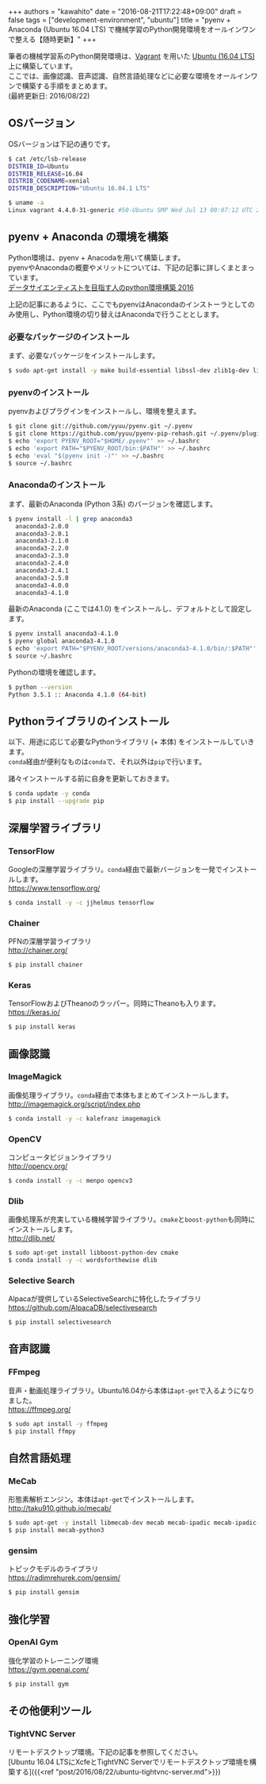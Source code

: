 +++
authors = "kawahito"
date = "2016-08-21T17:22:48+09:00"
draft = false
tags = ["development-environment", "ubuntu"]
title = "pyenv + Anaconda (Ubuntu 16.04 LTS) で機械学習のPython開発環境をオールインワンで整える【随時更新】"
+++

筆者の機械学習系のPython開発環境は、[Vagrant](https://www.vagrantup.com/) を用いた [Ubuntu (16.04 LTS)](https://atlas.hashicorp.com/bento/boxes/ubuntu-16.04) 上に構築しています。  
ここでは、画像認識、音声認識、自然言語処理などに必要な環境をオールインワンで構築する手順をまとめます。  
(最終更新日: 2016/08/22)

## OSバージョン
OSバージョンは下記の通りです。  
```sh
$ cat /etc/lsb-release
DISTRIB_ID=Ubuntu
DISTRIB_RELEASE=16.04
DISTRIB_CODENAME=xenial
DISTRIB_DESCRIPTION="Ubuntu 16.04.1 LTS"
```
```sh
$ uname -a
Linux vagrant 4.4.0-31-generic #50-Ubuntu SMP Wed Jul 13 00:07:12 UTC 2016 x86_64 x86_64 x86_64 GNU/Linux
```

## pyenv + Anaconda の環境を構築
Python環境は、pyenv + Anacodaを用いて構築します。  
pyenvやAnacondaの概要やメリットについては、下記の記事に詳しくまとまっています。  
[データサイエンティストを目指す人のpython環境構築 2016](http://qiita.com/y__sama/items/5b62d31cb7e6ed50f02c)

上記の記事にあるように、ここでもpyenvはAnacondaのインストーラとしてのみ使用し、Python環境の切り替えはAnacondaで行うこととします。

### 必要なパッケージのインストール
まず、必要なパッケージをインストールします。
```sh
$ sudo apt-get install -y make build-essential libssl-dev zlib1g-dev libbz2-dev libreadline-dev libsqlite3-dev wget curl llvm libncurses5-dev libncursesw5-dev
```

### pyenvのインストール
pyenvおよびプラグインをインストールし、環境を整えます。
```sh
$ git clone git://github.com/yyuu/pyenv.git ~/.pyenv
$ git clone https://github.com/yyuu/pyenv-pip-rehash.git ~/.pyenv/plugins/pyenv-pip-rehash
$ echo 'export PYENV_ROOT="$HOME/.pyenv"' >> ~/.bashrc
$ echo 'export PATH="$PYENV_ROOT/bin:$PATH"' >> ~/.bashrc
$ echo 'eval "$(pyenv init -)"' >> ~/.bashrc
$ source ~/.bashrc
```

### Anacondaのインストール
まず、最新のAnaconda (Python 3系) のバージョンを確認します。
```sh
$ pyenv install -l | grep anaconda3
  anaconda3-2.0.0
  anaconda3-2.0.1
  anaconda3-2.1.0
  anaconda3-2.2.0
  anaconda3-2.3.0
  anaconda3-2.4.0
  anaconda3-2.4.1
  anaconda3-2.5.0
  anaconda3-4.0.0
  anaconda3-4.1.0
```

最新のAnaconda (ここでは4.1.0) をインストールし、デフォルトとして設定します。
```sh
$ pyenv install anaconda3-4.1.0
$ pyenv global anaconda3-4.1.0
$ echo 'export PATH="$PYENV_ROOT/versions/anaconda3-4.1.0/bin/:$PATH"' >> ~/.bashrc
$ source ~/.bashrc
```

Pythonの環境を確認します。
```sh
$ python --version
Python 3.5.1 :: Anaconda 4.1.0 (64-bit)
```

## Pythonライブラリのインストール
以下、用途に応じて必要なPythonライブラリ (+ 本体) をインストールしていきます。  
``conda``経由が便利なものは``conda``で、それ以外は``pip``で行います。

諸々インストールする前に自身を更新しておきます。
```sh
$ conda update -y conda
$ pip install --upgrade pip
```

## 深層学習ライブラリ
### TensorFlow
Googleの深層学習ライブラリ。``conda``経由で最新バージョンを一発でインストールします。  
https://www.tensorflow.org/

```sh
$ conda install -y -c jjhelmus tensorflow
```

### Chainer
PFNの深層学習ライブラリ  
http://chainer.org/
```sh
$ pip install chainer
```

### Keras
TensorFlowおよびTheanoのラッパー。同時にTheanoも入ります。  
https://keras.io/

```sh
$ pip install keras
```

## 画像認識
### ImageMagick
画像処理ライブラリ。``conda``経由で本体もまとめてインストールします。  
http://imagemagick.org/script/index.php

```sh
$ conda install -y -c kalefranz imagemagick
```
### OpenCV
コンピュータビジョンライブラリ  
http://opencv.org/

```sh
$ conda install -y -c menpo opencv3
```
### Dlib
画像処理系が充実している機械学習ライブラリ。```cmake```と```boost-python```も同時にインストールします。  
http://dlib.net/
```sh
$ sudo apt-get install libboost-python-dev cmake
$ conda install -y -c wordsforthewise dlib
```

### Selective Search
Alpacaが提供しているSelectiveSearchに特化したライブラリ  
https://github.com/AlpacaDB/selectivesearch

```sh
$ pip install selectivesearch
```

## 音声認識
### FFmpeg
音声・動画処理ライブラリ。Ubuntu16.04から本体は``apt-get``で入るようになりました。  
https://ffmpeg.org/

```sh
$ sudo apt install -y ffmpeg
$ pip install ffmpy
```

## 自然言語処理
### MeCab
形態素解析エンジン。本体は``apt-get``でインストールします。  
http://taku910.github.io/mecab/

```sh
$ sudo apt-get -y install libmecab-dev mecab mecab-ipadic mecab-ipadic-utf8
$ pip install mecab-python3
```
### gensim
トピックモデルのライブラリ  
https://radimrehurek.com/gensim/

```sh
$ pip install gensim
```

## 強化学習
### OpenAI Gym
強化学習のトレーニング環境  
https://gym.openai.com/
```sh
$ pip install gym
```

## その他便利ツール
### TightVNC Server
リモートデスクトップ環境。下記の記事を参照してください。  
[Ubuntu 16.04 LTSにXcfeとTightVNC Serverでリモートデスクトップ環境を構築する]({{<ref "post/2016/08/22/ubuntu-tightvnc-server.md">}})
